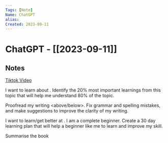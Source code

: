 ```yaml
---
Tags: [Note]
Name: ChatGPT
alias: 
Created: 2023-09-11
---
```

# ChatGPT - [[2023-09-11]]
## Notes
[Tiktok Video](https://www.tiktok.com/@digitallauraanderson/video/7275803039150263594?_r=1&_t=8fZ7KbZshvu)

I want to learn about <topic>. Identify the 20% most important learnings from this topic that will help me understand 80% of the topic.

Proofread my writing <above/below>. Fix grammar and spelling mistakes, and make suggestions to improve the clarity of my writing.

I want to learn/get better at <topic>. I am a complete beginner. Create a 30 day learning plan that will help a beginner like me to learn and improve my skill.

Summarise the book <title> by <author>. The summary should be written in Australian English, should include the high level points that <author> addresses, the key takeaways and any additional material that the author suggests should be consumed. Provide the summary in markdown format which can be downloaded

Your role is that of a problem solver. Give me a step-by-step guide to solving <problem>.

I am currently learning about <topic>. Convert the key lessons from this topic into engaging stories and metaphors to aid my memorisation.

I am currently learning about <topic>. Ask me a series of questions that will test my knowledge. Identify knowledge gaps in my answers and give me better answers to fill those gaps.